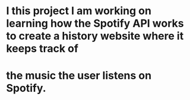 # I this project I am working on learning how the Spotify API works to create a history website where it keeps track of
# the music the user listens on Spotify.
